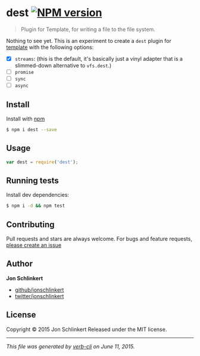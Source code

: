 # dest [![NPM version](https://badge.fury.io/js/dest.svg)](http://badge.fury.io/js/dest)

> Plugin for Template, for writing a file to the file system.

Nothing to see yet. This is an experiment to create a `dest` plugin for [template](https://github.com/jonschlinkert/template) with the following options:

* [x] `streams`: (this is the default, it's basically just a vinyl adapter that is a slimmed-down alternative to `vfs.dest`.)
* [ ] `promise`
* [ ] `sync`
* [ ] `async`

## Install

Install with [npm](https://www.npmjs.com/)

```sh
$ npm i dest --save
```

## Usage

```js
var dest = require('dest');
```

## Running tests

Install dev dependencies:

```sh
$ npm i -d && npm test
```

## Contributing

Pull requests and stars are always welcome. For bugs and feature requests, [please create an issue](https://github.com/jonschlinkert/dest/issues/new)

## Author

**Jon Schlinkert**

+ [github/jonschlinkert](https://github.com/jonschlinkert)
+ [twitter/jonschlinkert](http://twitter.com/jonschlinkert)

## License

Copyright © 2015 Jon Schlinkert
Released under the MIT license.

***

_This file was generated by [verb-cli](https://github.com/assemble/verb-cli) on June 11, 2015._
